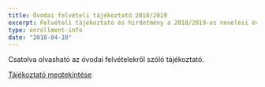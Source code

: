 ```yaml
---
title: Óvodai felvételi tájékoztató 2018/2019
excerpt: Felvételi tájékoztató és hirdetmény a 2018/2019-es nevelési évre
type: enrollment-info
date: "2018-04-10"
---
```


Csatolva olvasható az óvodai felvételekről szóló tájékoztató.

[Tájékoztató megtekintése](https://drive.google.com/file/d/1io9OCa0s20iA6BFyn4YOElQNZiInJ-Gq/view?usp=sharing)
